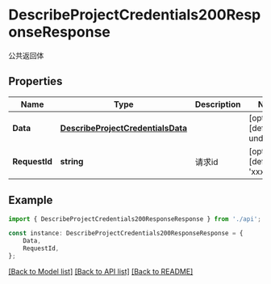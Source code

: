 # DescribeProjectCredentials200ResponseResponse

公共返回体

## Properties

Name | Type | Description | Notes
------------ | ------------- | ------------- | -------------
**Data** | [**DescribeProjectCredentialsData**](DescribeProjectCredentialsData.md) |  | [optional] [default to undefined]
**RequestId** | **string** | 请求id | [optional] [default to 'xxxxx']

## Example

```typescript
import { DescribeProjectCredentials200ResponseResponse } from './api';

const instance: DescribeProjectCredentials200ResponseResponse = {
    Data,
    RequestId,
};
```

[[Back to Model list]](../README.md#documentation-for-models) [[Back to API list]](../README.md#documentation-for-api-endpoints) [[Back to README]](../README.md)
